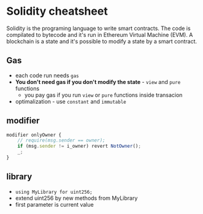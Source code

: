 # Solidity cheatsheet

Solidity is the programing language to write smart contracts. The code is compilated to bytecode and it's run in Ethereum Virtual Machine (EVM). A blockchain is a state and it's possible to modify a state by a smart contract.

## Gas
- each code run needs `gas`
- **You don't need gas if you don't modify the state** - `view` and `pure` functions
  - you pay gas if you run `view` or `pure` functions inside transacion
- optimalization - use `constant` and `immutable`

## modifier
```js
modifier onlyOwner {
    // require(msg.sender == owner);
    if (msg.sender != i_owner) revert NotOwner();
    _;
}
```

## library
- `using MyLibrary for uint256;`
- extend uint256 by new methods from MyLibrary
- first parameter is current value
